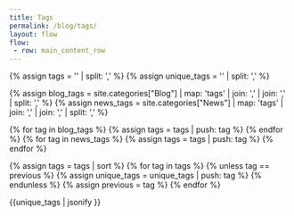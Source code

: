 ```yaml
---
title: Tags
permalink: /blog/tags/
layout: flow
flow:
 - row: main_content_row
---
```

<!-- Create empty arrays -->
{% assign tags = '' | split: ',' %}
{% assign unique_tags = '' | split: ',' %}

<!-- Map and flatten -->
{% assign blog_tags =  site.categories["Blog"] | map: 'tags' | join: ',' | join: ',' | split: ',' %}
{% assign news_tags =  site.categories["News"] | map: 'tags' | join: ',' | join: ',' | split: ',' %}

<!-- Push to tags -->
{% for tag in blog_tags %}
  {% assign tags = tags | push: tag %}
{% endfor %}
{% for tag in news_tags %}
  {% assign tags = tags | push: tag %}
{% endfor %}

{% assign tags = tags | sort %}
{% for tag in tags %}
  {% unless tag == previous %}
    {% assign unique_tags = unique_tags | push: tag %}
  {% endunless %}
  {% assign previous = tag %}
{% endfor %}

{{unique_tags | jsonify }}

